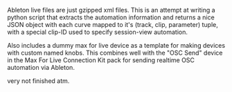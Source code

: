 Ableton live files are just gzipped xml files. This is an attempt at writing a python script that extracts the automation information and returns a nice JSON object with each curve mapped to it's (track, clip, parameter) tuple, with a special clip-ID used to specify session-view automation.

Also includes a dummy max for live device as a template for making devices with custom named knobs. This combines well with the "OSC Send" device in the Max For Live Connection Kit pack for sending realtime OSC automation via Ableton.

very not finished atm.
